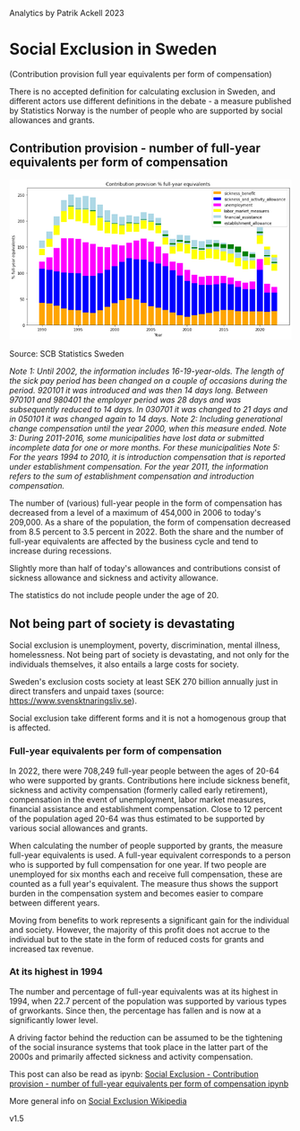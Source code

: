Analytics by Patrik Ackell 2023

# Social Exclusion in Sweden

(Contribution provision full year equivalents per form of compensation)


There is no accepted definition for calculating exclusion in Sweden, and different actors use different definitions in the debate - a measure published by Statistics Norway is the number of people who are supported by social allowances and grants.

## Contribution provision - number of full-year equivalents per form of compensation


![Contribution provision - number of full-year equivalents per form of compensation](https://raw.githubusercontent.com/IoT-Dude/blogg_mtrl/main/Contribution-provision-percent-full-year-equivalents_newPNG.png)




Source: SCB Statistics Sweden

<i>
Note 1: Until 2002, the information includes 16-19-year-olds. The length of the sick pay period has been changed on a couple of occasions during the period. 920101 it was introduced and was then 14 days long. Between 970101 and 980401 the employer period was 28 days and was subsequently reduced to 14 days. In 030701 it was changed to 21 days and in 050101 it was changed again to 14 days. Note 2: Including generational change compensation until the year 2000, when this measure ended. Note 3: During 2011-2016, some municipalities have lost data or submitted incomplete data for one or more months. For these municipalities Note 5: For the years 1994 to 2010, it is introduction compensation that is reported under establishment compensation. For the year 2011, the information refers to the sum of establishment compensation and introduction compensation.
</i>




The number of (various) full-year people in the form of compensation has decreased from a level of a maximum of 454,000 in 2006 to today's 209,000.
As a share of the population, the form of compensation decreased from 8.5 percent to 3.5 percent in 2022. Both the share and the number of full-year equivalents are affected by the business cycle and tend to increase during recessions.

Slightly more than half of today's allowances and contributions consist of sickness allowance and sickness and activity allowance.

The statistics do not include people under the age of 20.

## Not being part of society is devastating
Social exclusion is unemployment, poverty, discrimination, mental illness, homelessness. Not being part of society is devastating, and not only for the individuals themselves, it also entails a large costs for society. 

Sweden's exclusion costs society at least SEK 270 billion annually just in direct transfers and unpaid taxes (source: https://www.svensktnaringsliv.se).

Social exclusion take different forms and it is not a homogenous group that is affected.





### Full-year equivalents per form of compensation
In 2022, there were 708,249 full-year people between the ages of 20-64 who were supported by grants. Contributions here include sickness benefit, sickness and activity compensation (formerly called early retirement), compensation in the event of unemployment, labor market measures, financial assistance and establishment compensation. Close to 12 percent of the population aged 20-64 was thus estimated to be supported by various social allowances and grants.

When calculating the number of people supported by grants, the measure full-year equivalents is used. A full-year equivalent corresponds to a person who is supported by full compensation for one year. If two people are unemployed for six months each and receive full compensation, these are counted as a full year's equivalent. The measure thus shows the support burden in the compensation system and becomes easier to compare between different years.

Moving from benefits to work represents a significant gain for the individual and society. However, the majority of this profit does not accrue to the individual but to the state in the form of reduced costs for grants and increased tax revenue.

### At its highest in 1994
The number and percentage of full-year equivalents was at its highest in 1994, when 22.7 percent of the population was supported by various types of grworkants. Since then, the percentage has fallen and is now at a significantly lower level.

A driving factor behind the reduction can be assumed to be the tightening of the social insurance systems that took place in the latter part of the 2000s and primarily affected sickness and activity compensation.



This post can also be read as ipynb: [Social Exclusion - Contribution provision - number of full-year equivalents per form of compensation ipynb](https://github.com/IoT-Dude/blogg_mtrl/blob/main/Social-Exclusion-in-Sweden-Contribution-provision-full-year-equivalents-per-form-of-compensation.ipynb)

More general info on [Social Exclusion Wikipedia](https://en.wikipedia.org/wiki/Social_exclusion)


v1.5

